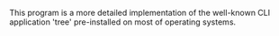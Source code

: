 This program is a more detailed implementation of the well-known CLI application 'tree' pre-installed on most of operating systems.
